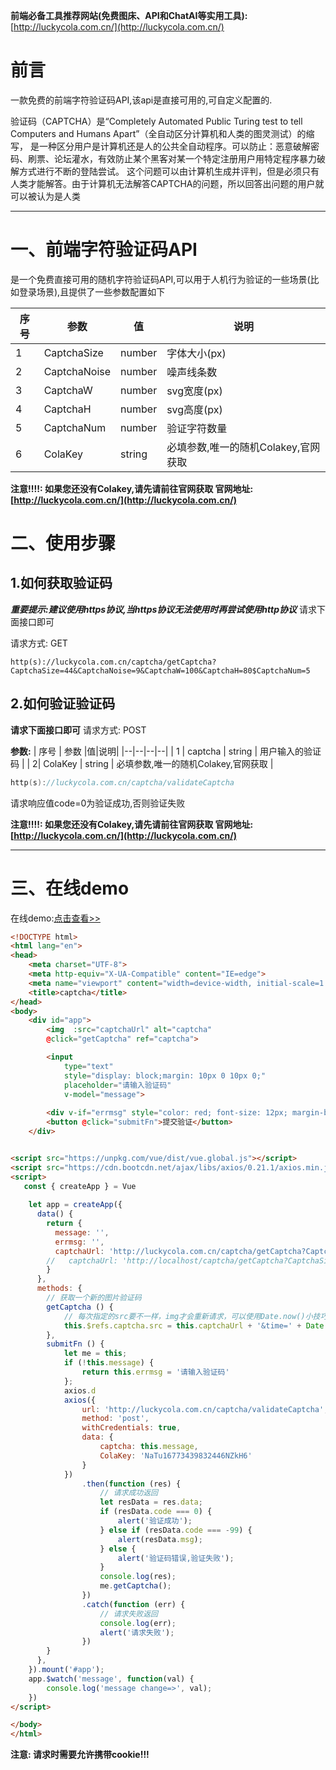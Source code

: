


**前端必备工具推荐网站(免费图床、API和ChatAI等实用工具):**
[http://luckycola.com.cn/](http://luckycola.com.cn/)


# 前言
一款免费的前端字符验证码API,该api是直接可用的,可自定义配置的.

验证码（CAPTCHA）是“Completely Automated Public Turing test to tell Computers and Humans Apart”（全自动区分计算机和人类的图灵测试）的缩写，
是一种区分用户是计算机还是人的公共全自动程序。可以防止：恶意破解密码、刷票、论坛灌水，有效防止某个黑客对某一个特定注册用户用特定程序暴力破解方式进行不断的登陆尝试。
这个问题可以由计算机生成并评判，但是必须只有人类才能解答。由于计算机无法解答CAPTCHA的问题，所以回答出问题的用户就可以被认为是人类

---

# 一、前端字符验证码API
是一个免费直接可用的随机字符验证码API,可以用于人机行为验证的一些场景(比如登录场景),且提供了一些参数配置如下

| 序号 | 参数 |值|说明|
|--|--|--|--|
| 1 | CaptchaSize | number |  字体大小(px) |
| 2|CaptchaNoise  | number | 噪声线条数 |
| 3| CaptchaW | number |  svg宽度(px)|
| 4|  CaptchaH| number |   svg高度(px) |
| 5| CaptchaNum | number | 验证字符数量 |
| 6| ColaKey | string | 必填参数,唯一的随机Colakey,官网获取 |



**注意!!!!: 如果您还没有Colakey,请先请前往官网获取
官网地址:[http://luckycola.com.cn/](http://luckycola.com.cn/)**




# 二、使用步骤
## 1.如何获取验证码

***重要提示:建议使用https协议,当https协议无法使用时再尝试使用http协议***
请求下面接口即可

请求方式: GET

```
http(s)://luckycola.com.cn/captcha/getCaptcha?CaptchaSize=44&CaptchaNoise=9&CaptchaW=100&CaptchaH=80$CaptchaNum=5
```

## 2.如何验证验证码
**请求下面接口即可**
请求方式: POST

**参数:** 
| 序号 | 参数 |值|说明|
|--|--|--|--|
| 1 | captcha | string |  用户输入的验证码 |
| 2| ColaKey | string | 必填参数,唯一的随机Colakey,官网获取 |
```c
http(s)://luckycola.com.cn/captcha/validateCaptcha
```

请求响应值code=0为验证成功,否则验证失败

**注意!!!!: 如果您还没有Colakey,请先请前往官网获取
官网地址:[http://luckycola.com.cn/](http://luckycola.com.cn/)**

---


# 三、在线demo


在线demo:[点击查看>>](http://luckycola.com.cn/public/demos/captcha.html)


```html
<!DOCTYPE html>
<html lang="en">
<head>
    <meta charset="UTF-8">
    <meta http-equiv="X-UA-Compatible" content="IE=edge">
    <meta name="viewport" content="width=device-width, initial-scale=1.0">
    <title>captcha</title>
</head>
<body>
    <div id="app">
        <img  :src="captchaUrl" alt="captcha"
        @click="getCaptcha" ref="captcha">

        <input
            type="text"
            style="display: block;margin: 10px 0 10px 0;"
            placeholder="请输入验证码"
            v-model="message">
            
        <div v-if="errmsg" style="color: red; font-size: 12px; margin-bottom: 10px;">{{errmsg}}</div>
        <button @click="submitFn">提交验证</button>
    </div>


<script src="https://unpkg.com/vue/dist/vue.global.js"></script>
<script src="https://cdn.bootcdn.net/ajax/libs/axios/0.21.1/axios.min.js"></script>
<script>
   const { createApp } = Vue
    
    let app = createApp({
      data() {
        return {
          message: '',
          errmsg: '',
          captchaUrl: 'http://luckycola.com.cn/captcha/getCaptcha?CaptchaSize=44&CaptchaNoise=4&CaptchaW=100&CaptchaH=80&CaptchaNum=4&ColaKey=NaTu16773439832446NZkH6'
        //   captchaUrl: 'http://localhost/captcha/getCaptcha?CaptchaSize=44&CaptchaNoise=4&CaptchaW=100&CaptchaH=80&CaptchaNum=4&ColaKey=NaTu16773439832446NZkH6'
        }
      },
      methods: {
        // 获取一个新的图片验证码
        getCaptcha () {
            // 每次指定的src要不一样，img才会重新请求，可以使用Date.now()小技巧
            this.$refs.captcha.src = this.captchaUrl + '&time=' + Date.now()
        },
        submitFn () {
            let me = this;
            if (!this.message) {
                return this.errmsg = '请输入验证码'
            };
            axios.d
            axios({
                url: 'http://luckycola.com.cn/captcha/validateCaptcha', 
                method: 'post',
                withCredentials: true,
                data: {
                    captcha: this.message,
                    ColaKey: 'NaTu16773439832446NZkH6'
                }
            })
                .then(function (res) {
                    // 请求成功返回
                    let resData = res.data;
                    if (resData.code === 0) {
                        alert('验证成功');
                    } else if (resData.code === -99) {
                        alert(resData.msg);
                    } else {
                        alert('验证码错误,验证失败');
                    }
                    console.log(res);
                    me.getCaptcha();
                })
                .catch(function (err) {
                    // 请求失败返回
                    console.log(err);
                    alert('请求失败');
                })
        }
      },
    }).mount('#app');
    app.$watch('message', function(val) {
        console.log('message change=>', val);
    })
</script>

</body>
</html>

```

**注意: 请求时需要允许携带cookie!!!**
